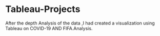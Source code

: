 # Tableau-Projects
After the depth Analysis of the data ,I had created a visualization using Tableau on COVID-19 AND FIFA.Analysis.

